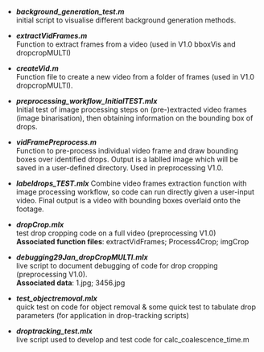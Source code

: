 + ***background_generation_test.m***  
   initial script to visualise different background generation methods.
   
+ ***extractVidFrames.m***  
   Function to extract frames from a video (used in V1.0 bboxVis and dropcropMULTI)  
   
+ ***createVid.m***  
   Function file to create a new video from a folder of frames (used in V1.0 dropcropMULTI). 

+ ***preprocessing_workflow_InitialTEST.mlx***  
    Initial test of image processing steps on (pre-)extracted video frames (image binarisation), then obtaining information on the bounding box of drops.  

+ ***vidFramePreprocess.m***   
   Function to pre-process individual video frame and draw bounding boxes over identified drops. Output is a lablled image which will be saved in a user-defined directory. Used in preprocessing V1.0.

+ ***labeldrops_TEST.mlx*** 
   Combine video frames extraction function with image processing workflow, so code can run directly given a user-input video. Final output is a video with bounding boxes overlaid onto the footage.
   
+ ***dropCrop.mlx***  
   test drop cropping code on a full video (preprocessing V1.0)  
   **Associated function files**: extractVidFrames; Process4Crop; imgCrop

+ ***debugging29Jan_dropCropMULTI.mlx***  
   live script to document debugging of code for drop cropping (preprocessing V1.0).  
   **Associated data**: 1.jpg; 3456.jpg 

+ ***test_objectremoval.mlx***  
   quick test on code for object removal & some quick test to tabulate drop parameters (for application in drop-tracking scripts)  

+ ***droptracking_test.mlx***  
   live script used to develop and test code for calc_coalescence_time.m  
 
   


  
   

   




